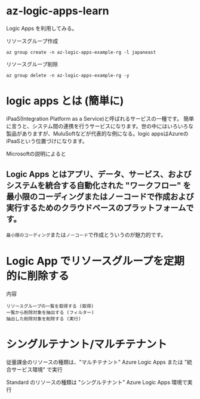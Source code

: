 # az-logic-apps-learn

Logic Apps を利用してみる。

リソースグループ作成
```
az group create -n az-logic-apps-example-rg -l japaneast
```

リソースグループ削除
```
az group delete -n az-logic-apps-example-rg -y
```

# logic apps とは (簡単に)
iPaaS(Integration Platform as a Service)と呼ばれるサービスの一種です。
簡単に言うと、システム間の連携を行うサービスになります。世の中にはいろいろな製品がありますが、MuluSoftなどが代表的な例になる。logic appsはAzureのiPaaSという位置づけになります。


Microsoftの説明によると

## Logic Apps とはアプリ、データ、サービス、およびシステムを統合する自動化された "ワークフロー" を最小限のコーディングまたはノーコードで作成および実行するためのクラウドベースのプラットフォームです。

`最小限のコーディング`または`ノーコード`で作成とういうのが魅力的です。

# Logic App でリソースグループを定期的に削除する
内容
```
リソースグループの一覧を取得する (取得)
一覧から削除対象を抽出する (フィルター)
抽出した削除対象を削除する (実行)
```

# シングルテナント/マルチテナント

従量課金のリソースの種類は、"マルチテナント" Azure Logic Apps または "統合サービス環境" で実行

Standard のリソースの種類は "シングルテナント" Azure Logic Apps 環境で実行